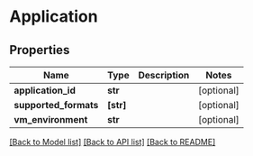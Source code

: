 # Application


## Properties
Name | Type | Description | Notes
------------ | ------------- | ------------- | -------------
**application_id** | **str** |  | [optional] 
**supported_formats** | **[str]** |  | [optional] 
**vm_environment** | **str** |  | [optional] 

[[Back to Model list]](../README.md#documentation-for-models) [[Back to API list]](../README.md#documentation-for-api-endpoints) [[Back to README]](../README.md)


